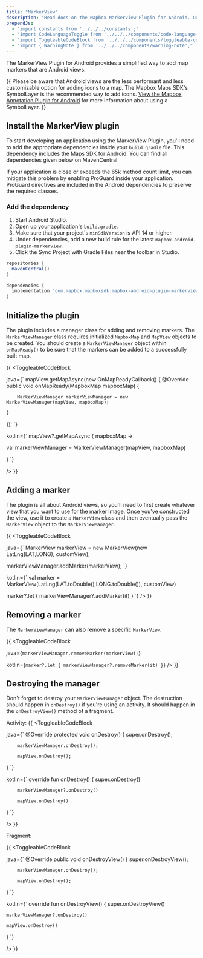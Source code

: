 ```yaml
---
title: "MarkerView"
description: "Read docs on the Mapbox MarkerView Plugin for Android. Quickly customize and add Android view-based markers to a Mapbox map."
prependJs:
  - "import constants from '../../../constants';"
  - "import CodeLanguageToggle from '../../../components/code-language-toggle';"
  - "import ToggleableCodeBlock from '../../../components/toggleable-code-block';"
  - "import { WarningNote } from '../../../components/warning-note';"
---
```


The MarkerView Plugin for Android provides a simplified way to add map markers that are Android views.

{{
<WarningNote title="Alternative option">
Please be aware that Android views are the less performant and less customizable option for adding icons to a map. The Mapbox Maps SDK's SymbolLayer is the recommended way to add icons. <a href="/android/plugins/overview/annotation">View the Mapbox Annotation Plugin for Android</a> for more information about using a SymbolLayer.
</WarningNote>
}}

## Install the MarkerView plugin

To start developing an application using the MarkerView Plugin, you'll need to add the appropriate dependencies inside your `build.gradle` file. This dependency includes the Maps SDK for Android. You can find all dependencies given below on MavenCentral.

If your application is close or exceeds the 65k method count limit, you can mitigate this problem by enabling ProGuard inside your application. ProGuard directives are included in the Android dependencies to preserve the required classes.

### Add the dependency

1. Start Android Studio.
2. Open up your application's `build.gradle`.
3. Make sure that your project's `minSdkVersion` is API 14 or higher.
4. Under dependencies, add a new build rule for the latest `mapbox-android-plugin-markerview`.
5. Click the Sync Project with Gradle Files near the toolbar in Studio.

```groovy
repositories {
  mavenCentral()
}

dependencies {
  implementation 'com.mapbox.mapboxsdk:mapbox-android-plugin-markerview-v7:{{constants.MARKERVIEW_PLUGIN_VERSION }}'
}
```

## Initialize the plugin

The plugin includes a manager class for adding and removing markers. The `MarkerViewManager` class requires initialized `MapboxMap` and `MapView` objects to be created. You should create a `MarkerViewManager` object within `onMapReady()` to be sure that the markers can be added to a successfully built map.

{{
<CodeLanguageToggle id="initializing-markerview-plugin" />
<ToggleableCodeBlock

java={`
mapView.getMapAsync(new OnMapReadyCallback() {
	@Override
	public void onMapReady(MapboxMap mapboxMap) {

		MarkerViewManager markerViewManager = new MarkerViewManager(mapView, mapboxMap);

	}
});
`}

kotlin={`
mapView?.getMapAsync { mapboxMap ->

 val markerViewManager = MarkerViewManager(mapView, mapboxMap)

}
`}

/>
}}

## Adding a marker

The plugin is all about Android views, so you'll need to first create whatever view that you want to use for the marker image. Once you've constructed the view, use it to create a `MarkerView` class and then eventually pass the `MarkerView` object to the `MarkerViewManager`.

{{
<CodeLanguageToggle id="adding-markerview" />
<ToggleableCodeBlock

java={`
MarkerView markerView = new MarkerView(new LatLng(LAT,LONG), customView);

markerViewManager.addMarker(markerView);
`}

kotlin={`
val marker = MarkerView(LatLng(LAT.toDouble(),LONG.toDouble()), customView)

marker?.let {
	markerViewManager?.addMarker(it)
}
`}
/>
}}

## Removing a marker

The `MarkerViewManager` can also remove a specific `MarkerView`.

{{
<CodeLanguageToggle id="removing-markerview" />
<ToggleableCodeBlock

java={`
markerViewManager.removeMarker(markerView);
`}

kotlin={`
marker?.let {
	markerViewManager?.removeMarker(it)
}
`}
/>
}}


## Destroying the manager

Don't forget to destroy your `MarkerViewManager` object. The destruction should happen in `onDestroy()` if you're using an activity. It should happen in the `onDestroyView()` method of a fragment.

Activity:
{{
<CodeLanguageToggle id="destroy-in-activity" />
<ToggleableCodeBlock

java={`
@Override
protected void onDestroy() {
	super.onDestroy();

		markerViewManager.onDestroy();

		mapView.onDestroy();
}
`}

kotlin={`
override fun onDestroy() {
	super.onDestroy()

		markerViewManager?.onDestroy()

		mapView.onDestroy()
}
`}

/>
}}

Fragment:

{{
<CodeLanguageToggle id="destroy-in-fragment" />
<ToggleableCodeBlock

java={`
@Override
public void onDestroyView() {
	super.onDestroyView();

		markerViewManager.onDestroy();

		mapView.onDestroy();
}
`}

kotlin={`
override fun onDestroyView() {
super.onDestroyView()

	markerViewManager?.onDestroy()

	mapView.onDestroy()
}
`}

/>
}}
